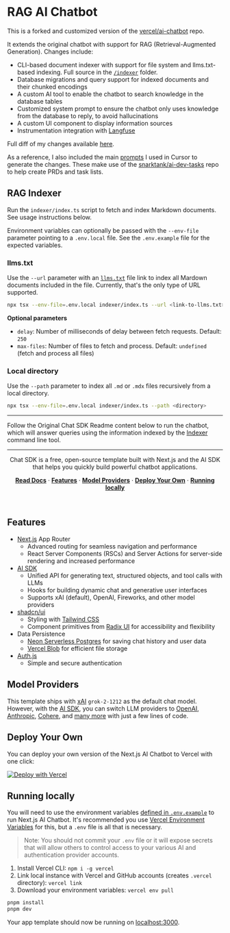 # RAG AI Chatbot

This is a forked and customized version of the [vercel/ai-chatbot](https://github.com/vercel/ai-chatbot) repo.

It extends the original chatbot with support for RAG (Retrieval-Augmented Generation). Changes include:

* CLI-based document indexer with support for file system and llms.txt-based indexing. Full source in the [`/indexer`](https://github.com/emertechie/rag-ai-chatbot/tree/main/indexer) folder.
* Database migrations and query support for indexed documents and their chunked encodings
* A custom AI tool to enable the chatbot to search knowledge in the database tables
* Customized system prompt to ensure the chatbot only uses knowledge from the database to reply, to avoid hallucinations
* A custom UI component to display information sources
* Instrumentation integration with [Langfuse](https://langfuse.com/)

Full diff of my changes available [here](https://github.com/vercel/ai-chatbot/compare/main...emertechie:rag-ai-chatbot:main).

As a reference, I also included the main [prompts](https://github.com/emertechie/rag-ai-chatbot/tree/main/.prompts) I used in Cursor to generate the changes. These make use of the [snarktank/ai-dev-tasks](https://github.com/snarktank/ai-dev-tasks) repo to help create PRDs and task lists.

## RAG Indexer

Run the `indexer/index.ts` script to fetch and index Markdown documents. See usage instructions below. 

Environment variables can optionally be passed with the `--env-file` parameter pointing to a `.env.local` file. See the `.env.example` file for the expected variables.

### llms.txt

Use the `--url` parameter with an [`llms.txt`](https://llmstxt.org/) file link to index all Mardown documents included in the file. Currently, that's the only type of URL supported.

```bash
npx tsx --env-file=.env.local indexer/index.ts --url <link-to-llms.txt> [--delay <number>] [--max-files <number>]
```

**Optional parameters**

- `delay`: Number of milliseconds of delay between fetch requests. Default: `250`
- `max-files`: Number of files to fetch and process. Default: `undefined` (fetch and process all files)


### Local directory

Use the `--path` parameter to index all `.md` or `.mdx` files recursively from a local directory.

```bash
npx tsx --env-file=.env.local indexer/index.ts --path <directory>
```

----

Follow the Original Chat SDK Readme content below to run the chatbot, which will answer queries using the information indexed by the [Indexer](#rag-indexer) command line tool.

----

<!--
<a href="https://chat.vercel.ai/">
  <img alt="Next.js 14 and App Router-ready AI chatbot." src="app/(chat)/opengraph-image.png">
  <h1 align="center">Chat SDK</h1>
</a>
-->

<p align="center">
    Chat SDK is a free, open-source template built with Next.js and the AI SDK that helps you quickly build powerful chatbot applications.
</p>

<p align="center">
  <a href="https://chat-sdk.dev"><strong>Read Docs</strong></a> ·
  <a href="#features"><strong>Features</strong></a> ·
  <a href="#model-providers"><strong>Model Providers</strong></a> ·
  <a href="#deploy-your-own"><strong>Deploy Your Own</strong></a> ·
  <a href="#running-locally"><strong>Running locally</strong></a>
</p>
<br/>

## Features

- [Next.js](https://nextjs.org) App Router
  - Advanced routing for seamless navigation and performance
  - React Server Components (RSCs) and Server Actions for server-side rendering and increased performance
- [AI SDK](https://sdk.vercel.ai/docs)
  - Unified API for generating text, structured objects, and tool calls with LLMs
  - Hooks for building dynamic chat and generative user interfaces
  - Supports xAI (default), OpenAI, Fireworks, and other model providers
- [shadcn/ui](https://ui.shadcn.com)
  - Styling with [Tailwind CSS](https://tailwindcss.com)
  - Component primitives from [Radix UI](https://radix-ui.com) for accessibility and flexibility
- Data Persistence
  - [Neon Serverless Postgres](https://vercel.com/marketplace/neon) for saving chat history and user data
  - [Vercel Blob](https://vercel.com/storage/blob) for efficient file storage
- [Auth.js](https://authjs.dev)
  - Simple and secure authentication

## Model Providers

This template ships with [xAI](https://x.ai) `grok-2-1212` as the default chat model. However, with the [AI SDK](https://sdk.vercel.ai/docs), you can switch LLM providers to [OpenAI](https://openai.com), [Anthropic](https://anthropic.com), [Cohere](https://cohere.com/), and [many more](https://sdk.vercel.ai/providers/ai-sdk-providers) with just a few lines of code.

## Deploy Your Own

You can deploy your own version of the Next.js AI Chatbot to Vercel with one click:

[![Deploy with Vercel](https://vercel.com/button)](https://vercel.com/new/clone?repository-url=https%3A%2F%2Fgithub.com%2Fvercel%2Fai-chatbot&env=AUTH_SECRET&envDescription=Learn+more+about+how+to+get+the+API+Keys+for+the+application&envLink=https%3A%2F%2Fgithub.com%2Fvercel%2Fai-chatbot%2Fblob%2Fmain%2F.env.example&demo-title=AI+Chatbot&demo-description=An+Open-Source+AI+Chatbot+Template+Built+With+Next.js+and+the+AI+SDK+by+Vercel.&demo-url=https%3A%2F%2Fchat.vercel.ai&products=%5B%7B%22type%22%3A%22integration%22%2C%22protocol%22%3A%22ai%22%2C%22productSlug%22%3A%22grok%22%2C%22integrationSlug%22%3A%22xai%22%7D%2C%7B%22type%22%3A%22integration%22%2C%22protocol%22%3A%22storage%22%2C%22productSlug%22%3A%22neon%22%2C%22integrationSlug%22%3A%22neon%22%7D%2C%7B%22type%22%3A%22integration%22%2C%22protocol%22%3A%22storage%22%2C%22productSlug%22%3A%22upstash-kv%22%2C%22integrationSlug%22%3A%22upstash%22%7D%2C%7B%22type%22%3A%22blob%22%7D%5D)

## Running locally

You will need to use the environment variables [defined in `.env.example`](.env.example) to run Next.js AI Chatbot. It's recommended you use [Vercel Environment Variables](https://vercel.com/docs/projects/environment-variables) for this, but a `.env` file is all that is necessary.

> Note: You should not commit your `.env` file or it will expose secrets that will allow others to control access to your various AI and authentication provider accounts.

1. Install Vercel CLI: `npm i -g vercel`
2. Link local instance with Vercel and GitHub accounts (creates `.vercel` directory): `vercel link`
3. Download your environment variables: `vercel env pull`

```bash
pnpm install
pnpm dev
```

Your app template should now be running on [localhost:3000](http://localhost:3000).

